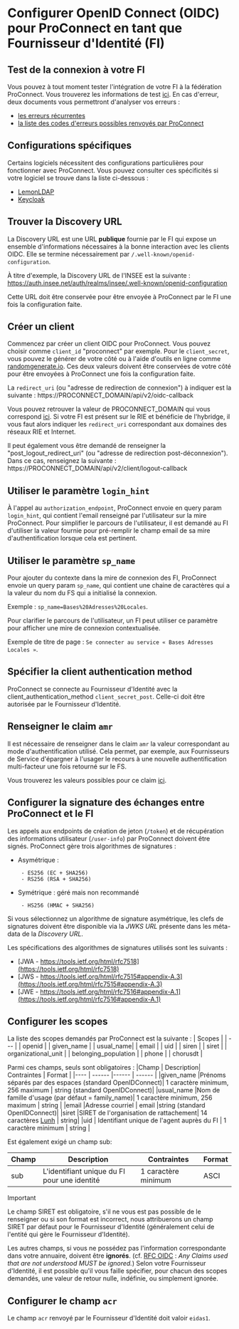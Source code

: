 # Configurer OpenID Connect (OIDC) pour ProConnect en tant que Fournisseur d'Identité (FI)

## Test de la connexion à votre FI

Vous pouvez à tout moment tester l'intégration de votre FI à la fédération ProConnect. Vous trouverez les informations de test [ici](./test-configuration-fi.md).
En cas d'erreur, deux documents vous permettront d'analyser vos erreurs :

- [les erreurs récurrentes](./troubleshooting-fi.md)
- [la liste des codes d'erreurs possibles renvoyés par ProConnect](https://github.com/france-connect/sources/blob/main/back/_doc/erreurs.md)

## Configurations spécifiques

Certains logiciels nécessitent des configurations particulières pour fonctionner avec ProConnect. Vous pouvez consulter ces spécificités si votre logiciel se trouve dans la liste ci-dessous :

- [LemonLDAP](./idp-configs/lemon-ldap.md)
- [Keycloak](./idp-configs/keycloak/configuration.md)

## Trouver la Discovery URL

La Discovery URL est une URL **publique** fournie par le FI qui expose un ensemble d'informations nécessaires à la bonne interaction avec les clients OIDC. Elle se termine nécessairement par `/.well-known/openid-configuration`.

À titre d'exemple, la Discovery URL de l'INSEE est la suivante : https://auth.insee.net/auth/realms/insee/.well-known/openid-configuration

Cette URL doit être conservée pour être envoyée à ProConnect par le FI une fois la configuration faite.

## Créer un client

Commencez par créer un client OIDC pour ProConnect. Vous pouvez choisir comme `client_id` "proconnect" par exemple. Pour le `client_secret`, vous pouvez le générer de votre côté ou à l'aide d'outils en ligne comme [randomgenerate.io](https://randomgenerate.io/random-string-generator).
Ces deux valeurs doivent être conservées de votre côté pour être envoyées à ProConnect une fois la configuration faite.

La `redirect_uri` (ou "adresse de redirection de connexion") à indiquer est la suivante :
https://PROCONNECT_DOMAIN/api/v2/oidc-callback

Vous pouvez retrouver la valeur de PROCONNECT_DOMAIN qui vous correspond [ici](../ressources/valeur_ac_domain.md). Si votre FI est présent sur le RIE et bénéficie de l'hybridge, il vous faut alors indiquer les `redirect_uri` correspondant aux domaines des réseaux RIE et Internet.

Il peut également vous être demandé de renseigner la "post_logout_redirect_uri" (ou "adresse de redirection post-déconnexion"). Dans ce cas, renseignez la suivante :
https://PROCONNECT_DOMAIN/api/v2/client/logout-callback

## Utiliser le paramètre `login_hint`

À l'appel au `authorization_endpoint`, ProConnect envoie en query param `login_hint`, qui contient l'email renseigné par l'utilisateur sur la mire ProConnect.
Pour simplifier le parcours de l'utilisateur, il est demandé au FI d'utiliser la valeur fournie pour pré-remplir le champ email de sa mire d'authentification lorsque cela est pertinent.

## Utiliser le paramètre `sp_name`

Pour ajouter du contexte dans la mire de connexion des FI, ProConnect envoie un query param `sp_name`, qui contient une chaine de caractères qui a la valeur du nom du FS qui a initialisé la connexion.

Exemple : `sp_name=Bases%20Adresses%20Locales`.

Pour clarifier le parcours de l'utilisateur, un FI peut utiliser ce paramètre pour afficher une mire de connexion contextualisée.

Exemple de titre de page : `Se connecter au service « Bases Adresses Locales »`.

## Spécifier la client authentication method

ProConnect se connecte au Fournisseur d'Identité avec la client_authentication_method `client_secret_post`. Celle-ci doit être autorisée par le Fournisseur d'Identité.

## Renseigner le claim `amr`

Il est nécessaire de renseigner dans le claim `amr` la valeur correspondant au mode d'authentification utilisé. Cela permet, par exemple, aux Fournisseurs de Service d'épargner à l'usager le recours à une nouvelle authentification multi-facteur une fois retourné sur le FS.

Vous trouverez les valeurs possibles pour ce claim [ici](../ressources/claim_amr.md).

## Configurer la signature des échanges entre ProConnect et le FI

Les appels aux endpoints de création de jeton (`/token`) et de récupération des informations utilisateur (`/user-info`) par ProConnect doivent être signés.
ProConnect gère trois algorithmes de signatures :

- Asymétrique :

       - ES256 (EC + SHA256)
       - RS256 (RSA + SHA256)

- Symétrique : géré mais non recommandé

       - HS256 (HMAC + SHA256)

Si vous sélectionnez un algorithme de signature asymétrique, les clefs de signatures doivent être disponible via la _JWKS URL_ présente dans les méta-data de la _Discovery URL_.

Les spécifications des algorithmes de signatures utilisés sont les suivants :

- [JWA - https://tools.ietf.org/html/rfc7518](https://tools.ietf.org/html/rfc7518)
- [JWS - https://tools.ietf.org/html/rfc7515#appendix-A.3](https://tools.ietf.org/html/rfc7515#appendix-A.3)
- [JWE - https://tools.ietf.org/html/rfc7516#appendix-A.1](https://tools.ietf.org/html/rfc7516#appendix-A.1)

## Configurer les scopes

La liste des scopes demandés par ProConnect est la suivante :
| Scopes |
| --- |
| openid |
| given_name |
| usual_name|
| email |
| uid |
| siren |
| siret |
| organizational_unit |
| belonging_population |
| phone |
| chorusdt |

Parmi ces champs, seuls sont obligatoires :
|Champ | Description| Contraintes | Format |
|---- | ------ |------ | ------ |
|given_name |Prénoms séparés par des espaces (standard OpenIDConnect)| 1 caractère minimum, 256 maximum | string (standard OpenIDConnect)|
|usual_name |Nom de famille d'usage (par défaut = family_name)| 1 caractère minimum, 256 maximum | string |
|email |Adresse courriel | email |string (standard OpenIDConnect)|
|siret |SIRET de l'organisation de rattachement| 14 caractères [Lunh](https://fr.wikipedia.org/wiki/Formule_de_Luhn) | string|
|uid | Identifiant unique de l'agent auprès du FI | 1 caractère minimum | string |

Est également exigé un champ sub:

| Champ | Description                                  | Contraintes         | Format |
| ----- | -------------------------------------------- | ------------------- | ------ |
| sub   | L'identifiant unique du FI pour une identité | 1 caractère minimum | ASCI   |

> [!IMPORTANT]
> Le champ SIRET est obligatoire, s'il ne vous est pas possible de le renseigner ou si son format est incorrect, nous attribuerons un champ SIRET par défaut pour le Fournisseur d'Identité (généralement celui de l'entité qui gère le Fournisseur d'Identité).

Les autres champs, si vous ne possédez pas l'information correspondante dans votre annuaire, doivent être **ignorés**. (cf. [RFC OIDC](https://openid.net/specs/openid-connect-core-1_0.html#IDToken) : _Any Claims used that are not understood MUST be ignored._)
Selon votre Fournisseur d'Identité, il est possible qu'il vous faille spécifier, pour chacun des scopes demandés, une valeur de retour nulle, indéfinie, ou simplement ignorée.

## Configurer le champ `acr`

Le champ `acr` renvoyé par le Fournisseur d'Identité doit valoir `eidas1`.
